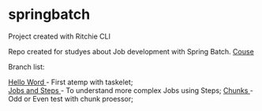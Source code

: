 # springbatch
Project created with Ritchie CLI

Repo created for studyes about Job development with Spring Batch.
<a href="https://www.udemy.com/course/curso-para-desenvolvimento-de-jobs-com-spring-batch/"> Couse </a>

Branch list:

<a href="https://github.com/Trooper2123/springbatch/tree/hello-world"> Hello Word </a> - First atemp with taskelet; <br/>
<a href="https://github.com/Trooper2123/springbatch/tree/jobs-and-steps"> Jobs and Steps </a> -  To understand more complex Jobs using Steps;
<a href=""> Chunks </a> - Odd or Even test with chunk proessor;
